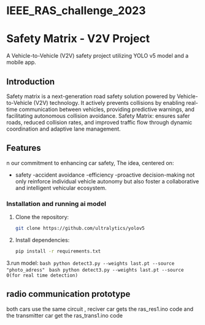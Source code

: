 # IEEE_RAS_challenge_2023
# Safety Matrix - V2V Project

A Vehicle-to-Vehicle (V2V) safety project utilizing YOLO v5 model and a mobile app.


## Introduction

Safety matrix is a next-generation road safety solution powered by Vehicle-to-Vehicle (V2V) technology. It actively prevents collisions by enabling real-time communication between vehicles, providing predictive warnings, and facilitating autonomous collision avoidance. Safety Matrix: ensures safer roads, reduced collision rates, and improved traffic flow through dynamic coordination and adaptive lane management.

## Features

n our commitment to enhancing car safety, The idea, centered on:
- safety
-accident avoidance
-efficiency
-proactive decision-making
not only reinforce individual vehicle autonomy but also foster a collaborative and intelligent vehicular ecosystem.




### Installation and running ai model

1. Clone the repository:

    ```bash
    git clone https://github.com/ultralytics/yolov5
    ```

2. Install dependencies:

    ```bash
    pip install -r requirements.txt
    ```
3.run model:
    ```bash
    python detect3.py --weights last.pt --source "photo_adress"
    ```
    ```bash
    python detect3.py --weights last.pt --source 0(for real time detection)
    ```
    

## radio communication prototype
both cars use the same circuit ,
reciver car gets the ras_res1.ino code 
and the transmitter car get the ras_trans1.ino code


